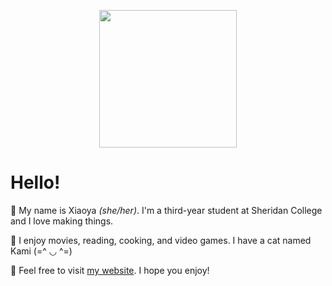 <p align="center"><img src="https://user-images.githubusercontent.com/84748829/167641084-10e8231b-0087-4bcc-95ac-0975da71d81f.GIF" width="220"></p>

# Hello!
🌈 My name is Xiaoya _(she/her)_. I'm a third-year student at Sheridan College and I love making things.  
  
🌳 I enjoy movies, reading, cooking, and video games. I have a cat named Kami (=^ ◡ ^=) 
  
💜 Feel free to visit [my website](https://xiaoyazz.github.io/XiaoyaZou/). I hope you enjoy!
